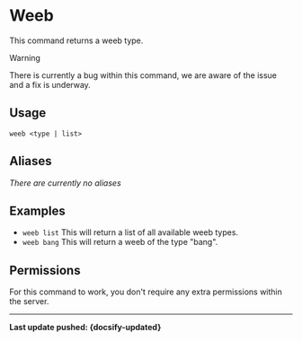 # Weeb
This command returns a weeb type.

> [!WARNING]
>There is currently a bug within this command, we are aware of the issue and a fix is underway.

## Usage
`weeb <type | list>`

## Aliases
*There are currently no aliases*

## Examples
- `weeb list` This will return a list of all available weeb types.
- `weeb bang` This will return a weeb of the type "bang".

## Permissions
For this command to work, you don't require any extra permissions within the server.

----

**Last update pushed: {docsify-updated}**